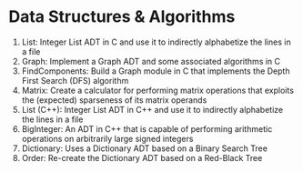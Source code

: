 # Data Structures & Algorithms

1. List: Integer List ADT in C and use it to indirectly alphabetize the lines in a file
2. Graph: Implement a Graph ADT and some associated algorithms in C
3. FindComponents: Build a Graph module in C that implements the Depth First Search (DFS) algorithm
4. Matrix: Create a calculator for performing matrix operations that exploits the (expected) sparseness of its matrix operands
5. List (C++): Integer List ADT in C++ and use it to indirectly alphabetize the lines in a file
6. BigInteger: An ADT in C++ that is capable of performing arithmetic operations on arbitrarily large signed integers
7. Dictionary: Uses a Dictionary ADT based on a Binary Search Tree
8. Order: Re-create the Dictionary ADT based on a Red-Black Tree
